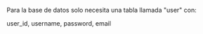 Para la base de datos solo necesita una tabla llamada "user" con:

user_id, username, password, email
